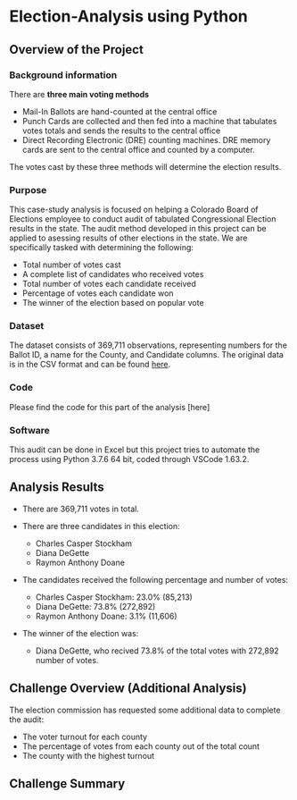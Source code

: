 # Election-Analysis using Python

## Overview of the Project

### Background information 
There are **three main voting methods**
- Mail-In Ballots are hand-counted at the central office
- Punch Cards are collected and then fed into a machine that tabulates votes totals and sends the results to the central office
- Direct Recording Electronic (DRE) counting machines. DRE memory cards are sent to the central office and counted by a computer. 

The votes cast by these three methods will determine the election results. 

### Purpose 

This case-study analysis is focused on helping a Colorado Board of Elections employee to conduct audit of tabulated Congressional Election results in the state. The audit method developed in this project can be applied to asessing results of other elections in the state. We are specifically tasked with determining the following: 

- Total number of votes cast
- A complete list of candidates who received votes
- Total number of votes each candidate received
- Percentage of votes each candidate won
- The winner of the election based on popular vote

### Dataset
The dataset consists of 369,711 observations, representing numbers for the  Ballot ID, a name for the County, and Candidate columns. The original data is in the CSV format and can be found [here](https://github.com/Aigerim-Zh/Election-Analysis/blob/main/Resources/election_results.csv).

### Code
Please find the code for this part of the analysis [here]
### Software 
This audit can be done in Excel but this project tries to automate the process using Python 3.7.6 64 bit, coded through VSCode 1.63.2. 

## Analysis Results

- There are 369,711 votes in total. 

- There are three candidates in this election:
    - Charles Casper Stockham
    - Diana DeGette
    - Raymon Anthony Doane
- The candidates received the following percentage and number of votes:
    - Charles Casper Stockham: 23.0% (85,213)
    - Diana DeGette: 73.8% (272,892)
    - Raymon Anthony Doane: 3.1% (11,606)
- The winner of the election was:
    - Diana DeGette, who recived 73.8% of the total votes with 272,892 number of votes.

## Challenge Overview (Additional Analysis)
The election commission has requested some additional data to complete the audit:
- The voter turnout for each county
- The percentage of votes from each county out of the total count
- The county with the highest turnout
## Challenge Summary